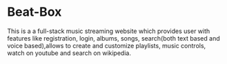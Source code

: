 # Beat-Box
This is a a full-stack music streaming website which provides user with features like registration, login, albums, songs, search(both text based and voice based),allows to create and customize playlists, music controls, watch on youtube and search on wikipedia.
